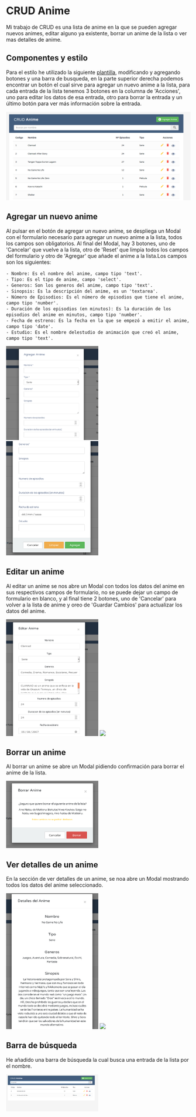 # CRUD Anime

Mi trabajo de CRUD es una lista de anime en la que se pueden agregar nuevos animes, editar alguno ya existente, borrar un anime de la lista o ver mas detalles de anime.

## Componentes y estilo

Para el estilo he utilizado la siguiente [plantilla](https://www.tutorialrepublic.com/snippets/preview.php?topic=bootstrap&file=crud-data-table-for-database-with-modal-form), modificando y agregando botones y una barra de busqueda, en la parte superior derecha podemos encontrar un botón el cual sirve para agregar un nuevo anime a la lista, para cada entrada de la lista tenemos 3 botones en la columna de 'Acciones', uno para editar los datos de esa entrada, otro para borrar la entrada y un último botón para ver más información sobre la entrada.

<img src="capturas-CRUD/01-Pagina Principal.png">

## Agregar un nuevo anime

Al pulsar en el botón de agregar un nuevo anime, se despliega un Modal con el formulario necesario para agregar un nuevo anime a la lista, todos los campos son obligatorios. Al final del Modal, hay 3 botones, uno de 'Cancelar' que vuelve a la lista, otro de 'Reset' que limpia todos los campos del formulario y otro de 'Agregar' que añade el anime a la lista.Los campos son los siguientes:

    - Nombre: Es el nombre del anime, campo tipo 'text'.
    - Tipo: Es el tipo de anime, campo 'select'.
    - Generos: Son los generos del anime, campo tipo 'text'.
    - Sinopsis: Es la descripción del anime, es un 'textarea'.
    - Número de Episodios: Es el número de episodios que tiene el anime, campo tipo 'number'.
    - Duración de los episodios (en minutos): Es la duración de los episodios del anime en minutos, campo tipo 'number'.
    - Fecha de estreno: Es la fecha en la que se empezó a emitir el anime, campo tipo 'date'.
    - Estudio: Es el nombre delestudio de animación que creó el anime, campo tipo 'text'.

<img src="capturas-CRUD/02-1-Modal agregar anime.png" width="50%">
<img src="capturas-CRUD/02-2-Botones modal agregar anime.png" width="50%">

## Editar un anime

Al editar un anime se nos abre un Modal con todos los datos del anime en sus respectivos campos de formulario, no se puede dejar un campo de formulario en blanco, y al final tiene 2 botones, uno de 'Cancelar' para volver a la lista de anime y oreo de 'Guardar Cambios' para actualizar los datos del anime.

<img src="capturas-CRUD/03-1-Modal editar anime.png" width="50%">
<img src="capturas-CRUD/03-2-Botones modal editar anime.png" width="50%">

## Borrar un anime

Al borrar un anime se abre un Modal pidiendo confirmación para borrar el anime de la lista.

<img src="capturas-CRUD/04-Modal Eliminar anime.png" width="50%">

## Ver detalles de un anime

En la sección de ver detalles de un anime, se noa abre un Modal mostrando todos los datos del anime seleccionado.

<img src="capturas-CRUD/05-1-Modal detalles anime.png" width="50%">
<img src="capturas-CRUD/05-2-Botones modal detalles anime.png" width="50%">

## Barra de búsqueda

He añadido una barra de búsqueda la cual busca una entrada de la lista por el nombre.

<img src="capturas-CRUD/06-Barra de busqueda funcional.png" width="50%">